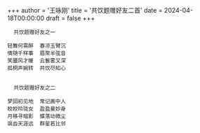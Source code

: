 +++
author = '王咏刚'
title = '共饮题赠好友二首'
date = 2024-04-18T00:00:00
draft = false
+++

<div class="poem">

```
  共饮题赠好友之一

轻舞何需醉  春凉玉臂沉
情随千样事  眉聚半弦音
笑靥风才暖  云鬟雾又深
孤桐声婉转  共饮尽知心


  共饮题赠好友之二

梦回初见地  常记画中人
皎皎玲珑女  盈盈曼妙身
月移寻暗影  蝶落动微尘
飒沓天涯远  群星若比邻
```

</div>
